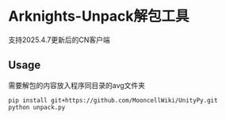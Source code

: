 # Arknights-Unpack解包工具
支持2025.4.7更新后的CN客户端

## Usage

需要解包的内容放入程序同目录的avg文件夹

```
pip install git+https://github.com/MooncellWiki/UnityPy.git
python unpack.py
```
